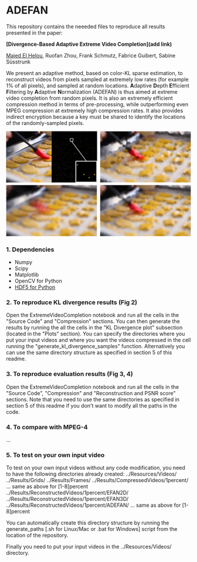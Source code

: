 # ADEFAN

This repository contains the neeeded files to reproduce all results presented in the paper:

**[Divergence-Based Adaptive Extreme Video Completion](add link)**

[Majed El Helou](http://majedelhelou.github.io), Ruofan Zhou, Frank Schmutz, Fabrice Guibert, Sabine Süsstrunk


We present an adaptive method, based on color-KL sparse estimation, to reconstruct videos from pixels sampled at extremely low rates (for example 1% of all pixels), and sampled at random locations. **A**daptive **D**epth **E**fficient **F**iltering by **A**daptive **N**ormalization (ADEFAN) is thus aimed at extreme video completion from random pixels. It is also an extremely efficient compression method in terms of pre-processing, while outperforming even MPEG compression at extremely high compression rates. It also provides indirect encryption because a key must be shared to identify the locations of the randomly-sampled pixels.

![fig1](fig1.png)

### 1. Dependencies
* Numpy
* Scipy
* Matplotlib
* OpenCV for Python
* [HDF5 for Python](http://www.h5py.org/)


### 2. To reproduce KL divergence results (Fig 2)
Open the ExtremeVideoCompletion notebook and run all the cells in the "Source Code" and "Compression" sections. You can then generate the results by running the all the cells in the "KL Divergence plot" subsection (located in the "Plots" section). You can specify the directories where you put your input videos and where you want the videos compressed in the cell running the "generate_kl_divergence_samples" function. Alternatively you can use the same directory structure as specified in section 5 of this readme.

### 3. To reproduce evaluation results (Fig 3, 4)
Open the ExtremeVideoCompletion notebook and run all the cells in the "Source Code", "Compression" and "Reconstruction and PSNR score" sections. Note that you need to use the same directories as specified in section 5 of this readme if you don't want to modify all the paths in the code.

### 4. To compare with MPEG-4
...

### 5. To test on your own input video
To test on your own input videos without any code modification, you need to have the following directories already created:
../Resources/Videos/
../Results/Grids/
../Results/Frames/
../Results/CompressedVideos/1percent/
... same as above for [1-8]percent
../Results/ReconstructedVideos/1percent/EFAN2D/
../Results/ReconstructedVideos/1percent/EFAN3D/
../Results/ReconstructedVideos/1percent/ADEFAN/
... same as above for [1-8]percent

You can automatically create this directory structure by running the generate_paths [.sh for Linux/Mac or .bat for Windows] script from the location of the repository.

Finally you need to put your input videos in the ../Resources/Videos/ directory.
